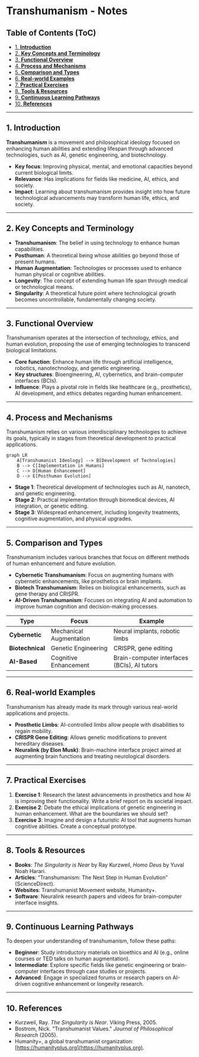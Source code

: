 # Transhumanism - Notes

## Table of Contents (ToC)
  - [1. **Introduction**](#1-introduction)
  - [2. **Key Concepts and Terminology**](#2-key-concepts-and-terminology)
  - [3. **Functional Overview**](#3-functional-overview)
  - [4. **Process and Mechanisms**](#4-process-and-mechanisms)
  - [5. **Comparison and Types**](#5-comparison-and-types)
  - [6. **Real-world Examples**](#6-real-world-examples)
  - [7. **Practical Exercises**](#7-practical-exercises)
  - [8. **Tools \& Resources**](#8-tools--resources)
  - [9. **Continuous Learning Pathways**](#9-continuous-learning-pathways)
  - [10. **References**](#10-references)


---

## 1. **Introduction**  
**Transhumanism** is a movement and philosophical ideology focused on enhancing human abilities and extending lifespan through advanced technologies, such as AI, genetic engineering, and biotechnology. 

- **Key focus**: Improving physical, mental, and emotional capacities beyond current biological limits.
- **Relevance**: Has implications for fields like medicine, AI, ethics, and society.
- **Impact**: Learning about transhumanism provides insight into how future technological advancements may transform human life, ethics, and society.

---

## 2. **Key Concepts and Terminology**  
- **Transhumanism**: The belief in using technology to enhance human capabilities.
- **Posthuman**: A theoretical being whose abilities go beyond those of present humans.
- **Human Augmentation**: Technologies or processes used to enhance human physical or cognitive abilities.
- **Longevity**: The concept of extending human life span through medical or technological means.
- **Singularity**: A theoretical future point where technological growth becomes uncontrollable, fundamentally changing society.

---

## 3. **Functional Overview**  
Transhumanism operates at the intersection of technology, ethics, and human evolution, proposing the use of emerging technologies to transcend biological limitations.

- **Core function**: Enhance human life through artificial intelligence, robotics, nanotechnology, and genetic engineering.
- **Key structures**: Bioengineering, AI, cybernetics, and brain-computer interfaces (BCIs).
- **Influence**: Plays a pivotal role in fields like healthcare (e.g., prosthetics), AI development, and ethics debates regarding human enhancement.

---

## 4. **Process and Mechanisms**  
Transhumanism relies on various interdisciplinary technologies to achieve its goals, typically in stages from theoretical development to practical applications.

```mermaid
graph LR
    A[Transhumanist Ideology] --> B[Development of Technologies]
    B --> C[Implementation in Humans]
    C --> D[Human Enhancement]
    D --> E[Posthuman Evolution]
```

- **Stage 1**: Theoretical development of technologies such as AI, nanotech, and genetic engineering.
- **Stage 2**: Practical implementation through biomedical devices, AI integration, or genetic editing.
- **Stage 3**: Widespread enhancement, including longevity treatments, cognitive augmentation, and physical upgrades.

---

## 5. **Comparison and Types**  
Transhumanism includes various branches that focus on different methods of human enhancement and future evolution.

- **Cybernetic Transhumanism**: Focus on augmenting humans with cybernetic enhancements, like prosthetics or brain implants.
- **Biotech Transhumanism**: Relies on biological enhancements, such as gene therapy and CRISPR.
- **AI-Driven Transhumanism**: Focuses on integrating AI and automation to improve human cognition and decision-making processes.
  
| Type            | Focus                 | Example                                   |
|-----------------|-----------------------|-------------------------------------------|
| **Cybernetic**  | Mechanical Augmentation| Neural implants, robotic limbs            |
| **Biotechnical**| Genetic Engineering    | CRISPR, gene editing                      |
| **AI-Based**    | Cognitive Enhancement  | Brain-computer interfaces (BCIs), AI tutors|

---

## 6. **Real-world Examples**  
Transhumanism has already made its mark through various real-world applications and projects.

- **Prosthetic Limbs**: AI-controlled limbs allow people with disabilities to regain mobility.
- **CRISPR Gene Editing**: Allows genetic modifications to prevent hereditary diseases.
- **Neuralink (by Elon Musk)**: Brain-machine interface project aimed at augmenting brain functions and treating neurological disorders.

---

## 7. **Practical Exercises**  
1. **Exercise 1**: Research the latest advancements in prosthetics and how AI is improving their functionality. Write a brief report on its societal impact.
2. **Exercise 2**: Debate the ethical implications of genetic engineering in human enhancement. What are the boundaries we should set?
3. **Exercise 3**: Imagine and design a futuristic AI tool that augments human cognitive abilities. Create a conceptual prototype.

---

## 8. **Tools & Resources**  
- **Books**: *The Singularity is Near* by Ray Kurzweil, *Homo Deus* by Yuval Noah Harari.
- **Articles**: “Transhumanism: The Next Step in Human Evolution” (ScienceDirect).
- **Websites**: Transhumanist Movement website, Humanity+.
- **Software**: Neuralink research papers and videos for brain-computer interface insights.

---

## 9. **Continuous Learning Pathways**  
To deepen your understanding of transhumanism, follow these paths:

- **Beginner**: Study introductory materials on bioethics and AI (e.g., online courses or TED talks on human augmentation).
- **Intermediate**: Explore specific fields like genetic engineering or brain-computer interfaces through case studies or projects.
- **Advanced**: Engage in specialized forums or research papers on AI-driven cognitive enhancement or longevity research.

---

## 10. **References**  
- Kurzweil, Ray. *The Singularity is Near*. Viking Press, 2005.
- Bostrom, Nick. "Transhumanist Values." *Journal of Philosophical Research* (2005).
- Humanity+, a global transhumanist organization: [https://humanityplus.org](https://humanityplus.org).

